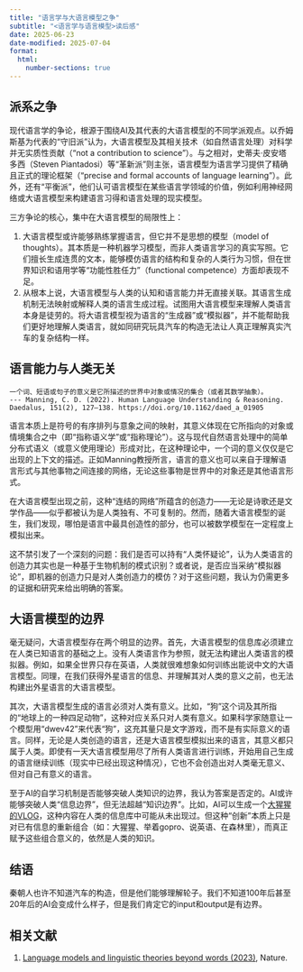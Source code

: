 ```yaml
---
title: "语言学与大语言模型之争"
subtitle: "<语言学与语言模型>读后感"
date: 2025-06-23
date-modified: 2025-07-04
format: 
  html:
    number-sections: true
---
```


## 派系之争

现代语言学的争论，根源于围绕AI及其代表的大语言模型的不同学派观点。以乔姆斯基为代表的“守旧派”认为，大语言模型及其相关技术（如自然语言处理）对科学并无实质性贡献（“not a contribution to science”）。与之相对，史蒂夫·皮安塔多西（Steven Piantadosi）等“革新派”则主张，语言模型为语言学习提供了精确且正式的理论框架（“precise and formal accounts of language learning”）。此外，还有“平衡派”，他们认可语言模型在某些语言学领域的价值，例如利用神经网络或大语言模型来构建语言习得和语言处理的现实模型。

三方争论的核心，集中在大语言模型的局限性上：

1. 大语言模型或许能够熟练掌握语言，但它并不是思想的模型（model of thoughts）。其本质是一种机器学习模型，而非人类语言学习的真实写照。它们擅长生成连贯的文本，能够模仿语言的结构和复杂的人类行为习惯，但在世界知识和语用学等“功能性胜任力”（functional competence）方面却表现不足。
2. 从根本上说，大语言模型与人类的认知和语言能力并无直接关联。其语言生成机制无法映射或解释人类的语言生成过程。试图用大语言模型来理解人类语言本身是徒劳的。将大语言模型视为语言的“生成器”或“模拟器”，并不能帮助我们更好地理解人类语言，就如同研究玩具汽车的构造无法让人真正理解真实汽车的复杂结构一样。

## 语言能力与人类无关

```rmdquote
一个词、短语或句子的意义是它所描述的世界中对象或情况的集合（或者其数学抽象）。
--- Manning, C. D. (2022). Human Language Understanding & Reasoning. Daedalus, 151(2), 127–138. https://doi.org/10.1162/daed_a_01905
```

语言本质上是符号的有序排列与意象之间的映射，其意义体现在它所指向的对象或情境集合之中（即“指称语义学”或“指称理论”）。这与现代自然语言处理中的简单分布式语义（或意义使用理论）形成对比，在这种理论中，一个词的意义仅仅是它出现的上下文的描述。正如Manning教授所言，语言的意义也可以来自于理解语言形式与其他事物之间连接的网络，无论这些事物是世界中的对象还是其他语言形式。

在大语言模型出现之前，这种“连结的网络”所蕴含的创造力——无论是诗歌还是文学作品——似乎都被认为是人类独有、不可复制的。然而，随着大语言模型的诞生，我们发现，哪怕是语言中最具创造性的部分，也可以被数学模型在一定程度上模拟出来。

这不禁引发了一个深刻的问题：我们是否可以持有“人类怀疑论”，认为人类语言的创造力其实也是一种基于生物机制的模式识别？或者说，是否应当采纳“模拟器论”，即机器的创造力只是对人类创造力的模仿？对于这些问题，我认为仍需更多的证据和研究来给出明确的答案。

## 大语言模型的边界

毫无疑问，大语言模型存在两个明显的边界。首先，大语言模型的信息库必须建立在人类已知语言的基础之上。没有人类语言作为参照，就无法构建出人类语言的模拟器。例如，如果全世界只存在英语，人类就很难想象如何训练出能说中文的大语言模型。同理，在我们获得外星语言的信息、并理解其对人类的意义之前，也无法构建出外星语言的大语言模型。

其次，大语言模型生成的语言必须对人类有意义。比如，“狗”这个词及其所指的“地球上的一种四足动物”，这种对应关系只对人类有意义。如果科学家随意让一个模型用“dwev42”来代表“狗”，这充其量只是文字游戏，而不是有实际意义的语言。同样，无论是人类创造的语言，还是大语言模型模拟出来的语言，其意义都只属于人类。即使有一天大语言模型用尽了所有人类语言进行训练，开始用自己生成的语言继续训练（现实中已经出现这种情况），它也不会创造出对人类毫无意义、但对自己有意义的语言。

至于AI的自学习机制是否能够突破人类知识的边界，我认为答案是否定的。AI或许能够突破人类“信息边界”，但无法超越“知识边界”。比如，AI可以生成一个[大猩猩的VLOG](https://www.bilibili.com/video/BV1SzTQzAEDK/?spm_id_from=..search-card.all.click)，这种内容在人类的信息库中可能从未出现过。但这种“创新”本质上只是对已有信息的重新组合（如：大猩猩、举着gopro、说英语、在森林里），而真正赋予这些组合意义的，依然是人类的知识。

## 结语

秦朝人也许不知道汽车的构造，但是他们能够理解轮子。我们不知道100年后甚至20年后的AI会变成什么样子，但是我们肯定它的input和output是有边界。

## 相关文献

1. [Language models and linguistic theories beyond words (2023)](https://www.nature.com/articles/s42256-023-00703-8), Nature.

